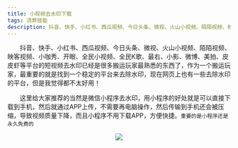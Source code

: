 ```yaml
---
title: 小视频去水印下载
tags: 流弊技能
description: 抖音、快手、小红书、西瓜视频、今日头条、微视、火山小视频、陌陌视频、映客视频、小咖秀、开眼、全民小视频、全民K歌、最右、小影、微博、美拍、皮皮虾等平台的短视频去水印
---
```


&emsp;&emsp;抖音、快手、小红书、西瓜视频、今日头条、微视、火山小视频、陌陌视频、映客视频、小咖秀、开眼、全民小视频、全民K歌、最右、小影、微博、美拍、皮皮虾等平台的短视频去水印已经是很多搬运玩家最熟悉的东西了，作为一个搬运玩家，最重要的就是找到一个稳定的平台来去除水印，现在网页上也有一些去除水印的平台，但是我觉得都不太好用！

&emsp;&emsp;这里给大家推荐的当然是微信小程序去水印，用小程序的好处就是可以直接下载到手机，然后就通过APP上传，不需要再电脑操作，然后传输到手机还会被压缩，导致视频质量下降，而且小程序不用下载APP，方便快捷。`重要的是小程序还是永久免费的`
<center style="margin-bottom:10px;"><img src="https://s1.ax1x.com/2020/06/28/N26H6H.jpg" /></center>